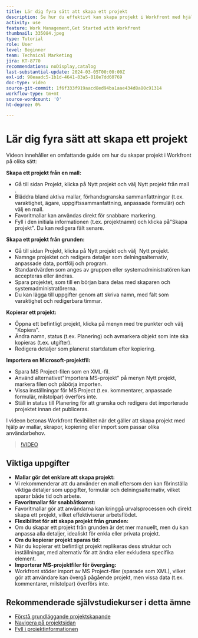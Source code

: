```yaml
---
title: Lär dig fyra sätt att skapa ett projekt
description: Se hur du effektivt kan skapa projekt i Workfront med hjälp av mallar, från scratch, kopiera befintliga projekt eller importera Microsoft Project-filer som är anpassade efter olika användarbehov.
activity: use
feature: Work Management,Get Started with Workfront
thumbnail: 335084.jpeg
type: Tutorial
role: User
level: Beginner
team: Technical Marketing
jira: KT-8770
recommendations: noDisplay,catalog
last-substantial-update: 2024-03-05T00:00:00Z
exl-id: 98eaadc5-1b1d-4641-83a5-818e7dd60769
doc-type: video
source-git-commit: 1f6f333f919aacd8ed94ba1aae434d8a80c91314
workflow-type: tm+mt
source-wordcount: '0'
ht-degree: 0%

---
```


# Lär dig fyra sätt att skapa ett projekt

Videon innehåller en omfattande guide om hur du skapar projekt i Workfront på olika sätt:

**Skapa ett projekt från en mall:**

* Gå till sidan Projekt, klicka på Nytt projekt och välj Nytt projekt från mall &#x200B;.
* Bläddra bland aktiva mallar, förhandsgranska sammanfattningar (t.ex. varaktighet, ägare, uppgiftssammanfattning, anpassade formulär) och välj en mall. &#x200B;
* Favoritmallar kan användas direkt för snabbare markering. &#x200B;
* Fyll i den initiala informationen (t.ex. projektnamn) och klicka på &#x200B;&quot;Skapa projekt&quot;. Du kan redigera fält senare. &#x200B;

**Skapa ett projekt från grunden:**

* Gå till sidan Projekt, klicka på Nytt projekt och välj &#x200B; Nytt projekt.
* Namnge projektet och redigera detaljer som delningsalternativ, anpassade data, portfölj och program. &#x200B;
* Standardvärden som anges av gruppen eller systemadministratören kan accepteras eller ändras. &#x200B;
* Spara projektet, som till en början bara delas med skaparen och systemadministratörerna. &#x200B;
* Du kan lägga till uppgifter genom att skriva namn, med fält som varaktighet och redigerbara timmar. &#x200B;

**Kopierar ett projekt:**

* Öppna ett befintligt projekt, klicka på menyn med tre punkter och välj &#x200B;&quot;Kopiera&quot;.
* Ändra namn, status (t.ex. Planering) och avmarkera objekt som inte ska kopieras (t.ex. utgifter). &#x200B;
* Redigera detaljer som planerat startdatum efter kopiering. &#x200B;

**Importera en Microsoft-projektfil:**

* Spara MS Project-filen som en XML-fil. &#x200B;
* Använd alternativet&quot;Importera MS-projekt&quot; på menyn Nytt projekt, markera filen och påbörja importen. &#x200B;
* Vissa inställningar för MS Project (t.ex. kommentarer, anpassade formulär, milstolpar) överförs inte. &#x200B;
* Ställ in status till Planering för att granska och redigera det importerade projektet innan det publiceras. &#x200B;


I videon betonas Workfront flexibilitet när det gäller att skapa projekt med hjälp av mallar, skrapor, kopiering eller import som passar olika användarbehov. &#x200B;

>[!VIDEO](https://video.tv.adobe.com/v/335084/?quality=12&learn=on&enablevpops)

## Viktiga uppgifter

* **Mallar gör det enklare att skapa projekt:**
* Vi rekommenderar att du använder en mall eftersom den kan förinställa viktiga detaljer som uppgifter, formulär och delningsalternativ, vilket sparar både tid och arbete. &#x200B;
* **Favoritmallar för snabbåtkomst:**
* Favoritmallar gör att användarna kan kringgå urvalsprocessen och direkt skapa ett projekt, vilket effektiviserar arbetsflödet. &#x200B;
* **Flexibilitet för att skapa projekt från grunden:**
* Om du skapar ett projekt från grunden är det mer manuellt, men du kan anpassa alla detaljer, idealiskt för enkla eller privata projekt. &#x200B;
* **Om du kopierar projekt sparas tid:**
* När du kopierar ett befintligt projekt replikeras dess struktur och inställningar, med alternativ för att ändra eller exkludera specifika element. &#x200B;
* **Importerar MS-projektfiler för övergång:**
* Workfront stöder import av MS Project-filer (sparade som XML), vilket gör att användare kan övergå pågående projekt, men vissa data (t.ex. kommentarer, milstolpar) överförs inte. &#x200B;



## Rekommenderade självstudiekurser i detta ämne

* [Förstå grundläggande projektskapande](/help/manage-work/projects/understand-basic-project-creation.md)
* [Navigera på projektsidan](/help/manage-work/projects/navigate-the-project-page.md)
* [Fyll i projektinformationen](/help/manage-work/projects/fill-in-the-project-details.md)


